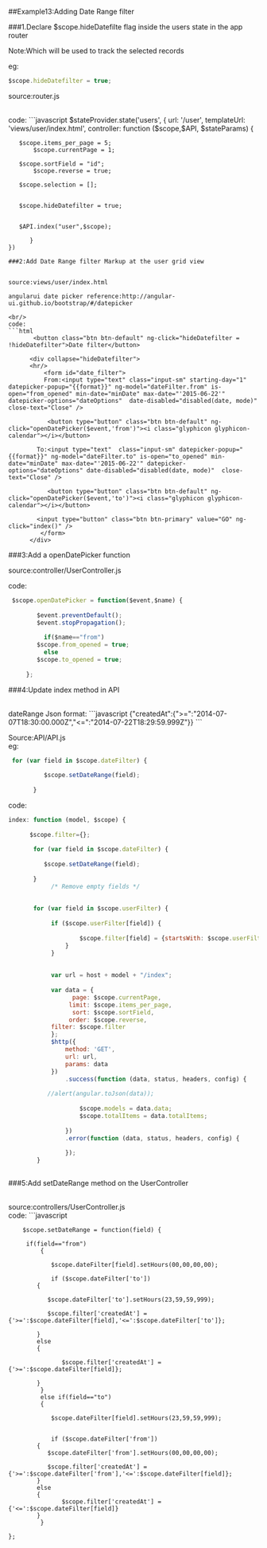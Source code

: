 ##Example13:Adding Date Range filter

###1.Declare $scope.hideDatefilte flag inside the users state in the app router

Note:Which will be used to track the selected records

eg:
```javascript
$scope.hideDatefilter = true;
```

source:router.js

<br/>
code:
```javascript
 $stateProvider.state('users', {
        url: '/user',
        templateUrl: 'views/user/index.html',
        controller: function ($scope,$API, $stateParams) {
	  
	   $scope.items_per_page = 5;
           $scope.currentPage = 1;
	   
	   $scope.sortField = "id";
           $scope.reverse = true;
	   
	   $scope.selection = [];
	    
	
	   $scope.hideDatefilter = true;
	   
  
	   $API.index("user",$scope);
        
          }
    })

```
###2:Add Date Range filter Markup at the user grid view


source:views/user/index.html

angularui date picker reference:http://angular-ui.github.io/bootstrap/#/datepicker

<br/>
code:
```html
       <button class="btn btn-default" ng-click="hideDatefilter = !hideDatefilter">Date filter</button>
				  
      <div collapse="hideDatefilter">
      <hr/>
	      <form id="date_filter">
	      From:<input type="text" class="input-sm" starting-day="1"  datepicker-popup="{{format}}" ng-model="dateFilter.from" is-open="from_opened" min-date="minDate" max-date="'2015-06-22'"  datepicker-options="dateOptions"  date-disabled="disabled(date, mode)"  close-text="Close" />
		   
		   <button type="button" class="btn btn-default" ng-click="openDatePicker($event,'from')"><i class="glyphicon glyphicon-calendar"></i></button>
		
		To:<input type="text"  class="input-sm" datepicker-popup="{{format}}" ng-model="dateFilter.to" is-open="to_opened" min-date="minDate" max-date="'2015-06-22'" datepicker-options="dateOptions" date-disabled="disabled(date, mode)"  close-text="Close" />
		   
		   <button type="button" class="btn btn-default" ng-click="openDatePicker($event,'to')"><i class="glyphicon glyphicon-calendar"></i></button>

		<input type="button" class="btn btn-primary" value="GO" ng-click="index()" />
	     </form>  
      </div>

```
###3:Add a openDatePicker function

source:controller/UserController.js

code:

```javascript
 $scope.openDatePicker = function($event,$name) {
         
		$event.preventDefault();
		$event.stopPropagation();
             
	      if($name=="from")
		$scope.from_opened = true;
	      else
		$scope.to_opened = true;
		
     };
```

###4:Update index method in API

<br/>
dateRange Json format:
```javascript
{"createdAt":{">=":"2014-07-07T18:30:00.000Z","<=":"2014-07-22T18:29:59.999Z"}}
```

Source:API/API.js
<br/>
eg:
```javascript
 for (var field in $scope.dateFilter) {
	     
	      $scope.setDateRange(field);    
		
	   }
```
code:
```javascript
index: function (model, $scope) {
           
	  $scope.filter={};
	  
	   for (var field in $scope.dateFilter) {
	     
	      $scope.setDateRange(field);    
		
	   }
            /* Remove empty fields */
         
	    
	   for (var field in $scope.userFilter) {
                
	        if ($scope.userFilter[field]) {
		  
                    $scope.filter[field] = {startsWith: $scope.userFilter[field]};
                }
            }
            
            
            var url = host + model + "/index";
	  
            var data = {
                  page: $scope.currentPage,
                 limit: $scope.items_per_page,
                  sort: $scope.sortField,
                 order: $scope.reverse,
	        filter: $scope.filter
            };
            $http({
                method: 'GET',
                url: url,
                params: data
            })
                .success(function (data, status, headers, config) {
                   
		   //alert(angular.toJson(data));
		   
                    $scope.models = data.data;
                    $scope.totalItems = data.totalItems;
                  
                })
                .error(function (data, status, headers, config) {
                  
                });
        }
        

```


###5:Add setDateRange method on the UserController

<br/>
source:controllers/UserController.js

<br/>
code:
```javascript
  
  
        $scope.setDateRange = function(field) {
       
         if(field=="from")
		     {
		         
		        $scope.dateFilter[field].setHours(00,00,00,00);
		     
		        if ($scope.dateFilter['to'])
			{
			
			   $scope.dateFilter['to'].setHours(23,59,59,999);
			     
			   $scope.filter['createdAt'] = {'>=':$scope.dateFilter[field],'<=':$scope.dateFilter['to']}; 
			   
			}
			else
			{
			
		           $scope.filter['createdAt'] = {'>=':$scope.dateFilter[field]};
		
			}
		     }
		     else if(field=="to")
		     {
		  
		        $scope.dateFilter[field].setHours(23,59,59,999);
			
			
		        if ($scope.dateFilter['from'])
			{
			   $scope.dateFilter['from'].setHours(00,00,00,00);
			 
			   $scope.filter['createdAt'] = {'>=':$scope.dateFilter['from'],'<=':$scope.dateFilter[field]}; 
			}
			else
			{
		           $scope.filter['createdAt'] = {'<=':$scope.dateFilter[field]}
			}
		     }
       
    };
    
        
```



